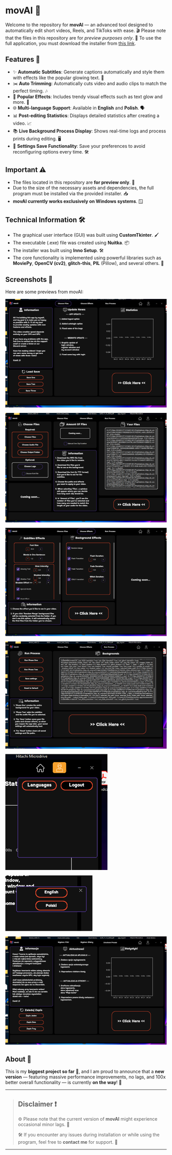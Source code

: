 # movAI 🚀

Welcome to the repository for **movAI** — an advanced tool designed to automatically edit short videos, Reels, and TikToks with ease. 🎬 Please note that the files in this repository are for *preview purposes only*. 📂 To use the full application, you must download the installer from [this link](#).

## Features 🌟

- ✨ **Automatic Subtitles**: Generate captions automatically and style them with effects like the popular glowing text. 💬
- ✂️ **Auto Trimming**: Automatically cuts video and audio clips to match the perfect timing. 🎶
- 🎉 **Popular Effects**: Includes trendy visual effects such as text glow and more. 🌈
- 🌐 **Multi-language Support**: Available in **English** and **Polish**. 🗣️
- 📊 **Post-editing Statistics**: Displays detailed statistics after creating a video. 📈
- 📚 **Live Background Process Display**: Shows real-time logs and process prints during editing. 🖥️
- 🔄 **Settings Save Functionality**: Save your preferences to avoid reconfiguring options every time. 🛠️

## Important ⚠️

- The files located in this repository are **for preview only**. 👀
- Due to the size of the necessary assets and dependencies, the full program must be installed via the provided installer. 📥
- **movAI currently works exclusively on Windows systems**. 🪟

## Technical Information 🛠️

- The graphical user interface (GUI) was built using **CustomTkinter**. 🖌️
- The executable (.exe) file was created using **Nuitka**. 📦
- The installer was built using **Inno Setup**. 🛠️
- The core functionality is implemented using powerful libraries such as **MoviePy**, **OpenCV (cv2)**, **glitch-this**, **PIL** (Pillow), and several others. 🧩

## Screenshots 📸

Here are some previews from movAI:

![Screenshot 1](photo_1.png)

![Screenshot 2](photo_2.png)

![Screenshot 3](photo_3.png)

![Screenshot 4](photo_4.png)

![Screenshot 5](photo_5.png)

![Screenshot 6](photo_6.png)

![Screenshot 7](photo_7.png)

## About 📝

This is my **biggest project so far** 🎯, and I am proud to announce that a **new version** — featuring massive performance improvements, no lags, and 100x better overall functionality — is currently **on the way**! 🚀

---

> ## Disclaimer ❗
> 
> ⚙️ Please note that the current version of **movAI** might experience occasional minor lags. 🐢 
> 
> 🛠️ If you encounter any issues during installation or while using the program, feel free to **contact me** for support. 📧

---




